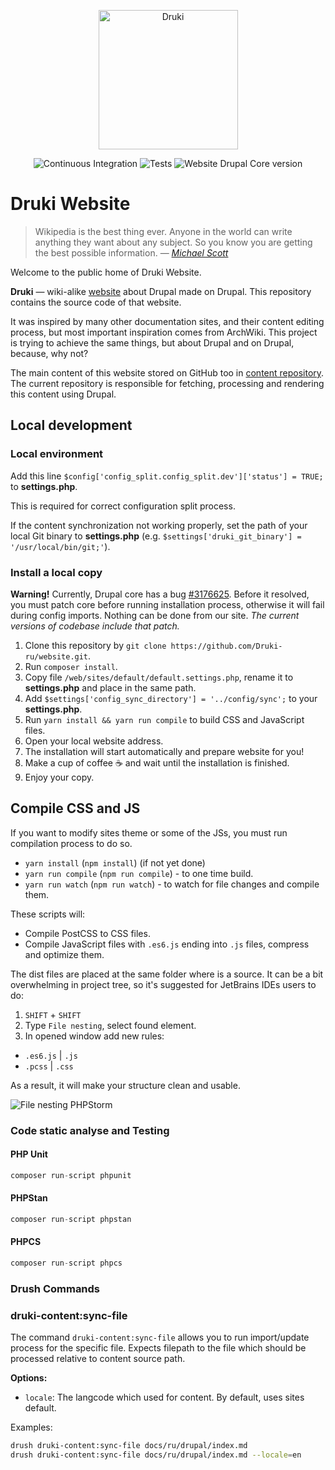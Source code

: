 <p align="center">
  <img src="https://i.imgur.com/GVA0m4I.png" alt="Druki" width="223">
</p>

<p align="center">
  <img src="https://github.com/Druki-ru/website/workflows/Continuous%20Integration/badge.svg?branch=9.x" alt="Continuous Integration">
  <img src="https://github.com/Druki-ru/website/workflows/Tests/badge.svg" alt="Tests">
  <img src="https://img.shields.io/endpoint?url=https%3A%2F%2Fdruki.ru%2Fshields%2Fdrupal-core" alt="Website Drupal Core version">
</p>

# Druki Website

> Wikipedia is the best thing ever. Anyone in the world can write anything they want about any subject. So you know you are getting the best possible information.
> — <cite>[Michael Scott](https://www.youtube.com/watch?v=kFBDn5PiL00)</cite>

Welcome to the public home of Druki Website.

**Druki** — wiki-alike [website](https://druki.ru) about Drupal made on Drupal. This repository contains the source code of that website.

It was inspired by many other documentation sites, and their content editing process, but most important inspiration comes from ArchWiki. This project is trying to achieve the same things, but about Drupal and on Drupal, because, why not?

The main content of this website stored on GitHub too in [content repository](https://github.com/Druki-ru/content). The current repository is responsible for fetching, processing and rendering this content using Drupal.

## Local development

### Local environment

Add this line `$config['config_split.config_split.dev']['status'] = TRUE;` to **settings.php**.

This is required for correct configuration split process.

If the content synchronization not working properly, set the path of your local Git binary to **settings.php** (e.g. `$settings['druki_git_binary'] = '/usr/local/bin/git;'`).

### Install a local copy

**Warning!** Currently, Drupal core has a bug [#3176625](https://www.drupal.org/project/drupal/issues/3176625). Before it resolved, you must patch core before running installation process, otherwise it will fail during config imports. Nothing can be done from our site. _The current versions of codebase include that patch._

1. Clone this repository by `git clone https://github.com/Druki-ru/website.git`.
1. Run `composer install`.
1. Copy file `/web/sites/default/default.settings.php`, rename it to **settings.php** and place in the same path.
1. Add `$settings['config_sync_directory'] = '../config/sync';` to your **settings.php**.
1. Run `yarn install && yarn run compile` to build CSS and JavaScript files.
1. Open your local website address.
1. The installation will start automatically and prepare website for you!
1. Make a cup of coffee ☕️ and wait until the installation is finished.
1. Enjoy your copy.

## Compile CSS and JS

If you want to modify sites theme or some of the JSs, you must run compilation process to do so.

- `yarn install` (`npm install`) (if not yet done)
- `yarn run compile` (`npm run compile`) - to one time build.
- `yarn run watch` (`npm run watch`) - to watch for file changes and compile them.

These scripts will:

- Compile PostCSS to CSS files.
- Compile JavaScript files with `.es6.js` ending into `.js` files, compress and optimize them.


The dist files are placed at the same folder where is a source. It can be a bit overwhelming in project tree, so it's suggested for JetBrains IDEs users to do:

1. `SHIFT` + `SHIFT`
1. Type `File nesting`, select found element.
1. In opened window add new rules:
  - `.es6.js` | `.js`
  - `.pcss` | `.css`

As a result, it will make your structure clean and usable.

![File nesting PHPStorm](https://i.imgur.com/iIDcfTD.png)

### Code static analyse and Testing

#### PHP Unit

```php
composer run-script phpunit
```

#### PHPStan

```php
composer run-script phpstan
```

#### PHPCS

```php
composer run-script phpcs
```

### Drush Commands

### druki-content:sync-file

The command `druki-content:sync-file` allows you to run import/update process for the specific file. Expects filepath to the file which should be processed relative to content source path.

**Options:**

* `locale`: The langcode which used for content. By default, uses sites default.

Examples:

```bash
drush druki-content:sync-file docs/ru/drupal/index.md
drush druki-content:sync-file docs/ru/drupal/index.md --locale=en
```
